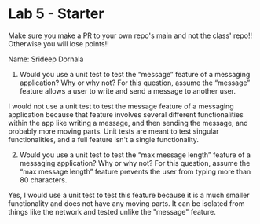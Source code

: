# Lab 5 - Starter
Make sure you make a PR to your own repo's main and not the class' repo!! Otherwise you will lose points!!

Name: Srideep Dornala

1) Would you use a unit test to test the “message” feature of a messaging application? Why or why not? For this question, assume the “message” feature allows a user to write and send a message to another user.

I would not use a unit test to test the message feature of a messaging application because that feature involves several different functionalities within the app like writing a message, and then sending the message, and probably more moving parts. Unit tests are meant to test singular functionalities, and a full feature isn't a single functionality.

2) Would you use a unit test to test the “max message length” feature of a messaging application? Why or why not? For this question, assume the “max message length” feature prevents the user from typing more than 80 characters.

Yes, I would use a unit test to test this feature because it is a much smaller functionality and does not have any moving parts. It can be isolated from things like the network and tested unlike the "message" feature.